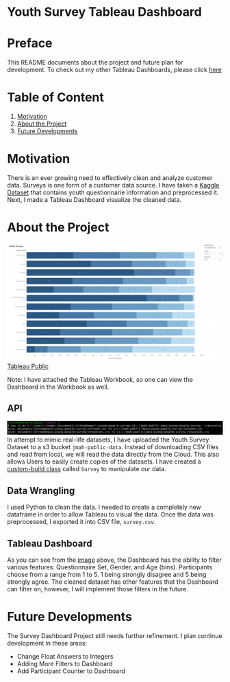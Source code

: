 # Youth Survey Tableau Dashboard 

# Preface 
This README documents about the project and future plan for development. To check out my other Tableau Dashboards, please click [here](https://github.com/AspiringDSer/COVID19_Tableau_Dashboard)

# Table of Content 
1. [Motivation](#Motivation)
2. [About the Project](#About-the-Project)
3. [Future Developments](#Future)

# Motivation <a name='Motivation'></a>
There is an ever growing need to effectively clean and analyze customer data. Surveys is one form of a customer data source. I have taken a [Kaggle Dataset](https://www.kaggle.com/miroslavsabo/young-people-survey) that contains youth questionnarie information and preprocessed it. Next, I made a Tableau Dashboard visualize the cleaned data.  

# About the Project <a name='About-the-Project'></a>
![Survey Dashboard](./images/youthsurvey_dashboard.PNG)
[Tableau Public](https://public.tableau.com/views/YouthSurvey_16293005874810/Dashboard1?:language=en-US&publish=yes&:display_count=n&:origin=viz_share_link)

Note: I have attached the Tableau Workbook, so one can view the Dashboard in the Workbook as well.

## API 

![Uploading Dataset to S3](./images/local_awscli_s3.PNG)
In attempt to mimic real-life datasets, I have uploaded the Youth Survey Dataset to a s3 bucket `jmah-public-data`. Instead of downloading CSV files and read from local, we will read the data directly from the Cloud. This also allows Users to easily create copies of the datasets. I have created a [custom-build class](https://github.com/AspiringDSer/Youth-Survey_Tableau-Dashboard/blob/master/youth_survey/getsurvey.py) called `Survey` to manipulate our data. 

## Data Wrangling 

I used Python to clean the data. I needed to create a completely new dataframe in order to allow Tableau to visual the data. Once the data was preprocessed, I exported it into CSV file, `survey.csv`.  

## Tableau Dashboard

As you can see from the [image](#About-the-Project) above, the Dashboard has the ability to filter various features: Questionnaire Set, Gender, and Age (bins). Participants choose from a range from 1 to 5. 1 being strongly disagree and 5 being strongly agree. The cleaned dataset has other features that the Dashboard can filter on, however, I will implement those filters in the future. 

# Future Developments <a name='Future'></a>
The Survey Dashboard Project still needs further refinement. I plan continue development in these areas:

* Change Float Answers to Integers 
* Adding More Filters to Dashboard
* Add Participant Counter to Dashboard 
